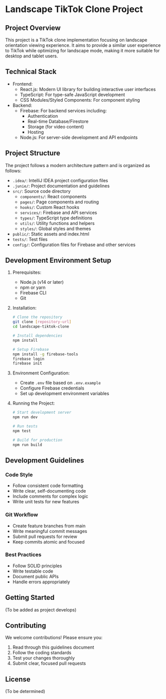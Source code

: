 # Landscape TikTok Clone Project

## Project Overview
This project is a TikTok clone implementation focusing on landscape orientation viewing experience. It aims to provide a similar user experience to TikTok while optimizing for landscape mode, making it more suitable for desktop and tablet users.

## Technical Stack
- Frontend:
  - React.js: Modern UI library for building interactive user interfaces
  - TypeScript: For type-safe JavaScript development
  - CSS Modules/Styled Components: For component styling
- Backend:
  - Firebase: For backend services including:
    - Authentication
    - Real-time Database/Firestore
    - Storage (for video content)
    - Hosting
  - Node.js: For server-side development and API endpoints

## Project Structure
The project follows a modern architecture pattern and is organized as follows:
- `.idea/`: IntelliJ IDEA project configuration files
- `.junie/`: Project documentation and guidelines
- `src/`: Source code directory
  - `components/`: React components
  - `pages/`: Page components and routing
  - `hooks/`: Custom React hooks
  - `services/`: Firebase and API services
  - `types/`: TypeScript type definitions
  - `utils/`: Utility functions and helpers
  - `styles/`: Global styles and themes
- `public/`: Static assets and index.html
- `tests/`: Test files
- `config/`: Configuration files for Firebase and other services

## Development Environment Setup
1. Prerequisites:
   - Node.js (v14 or later)
   - npm or yarn
   - Firebase CLI
   - Git

2. Installation:
   ```bash
   # Clone the repository
   git clone [repository-url]
   cd landscape-tiktok-clone

   # Install dependencies
   npm install

   # Setup Firebase
   npm install -g firebase-tools
   firebase login
   firebase init
   ```

3. Environment Configuration:
   - Create `.env` file based on `.env.example`
   - Configure Firebase credentials
   - Set up development environment variables

4. Running the Project:
   ```bash
   # Start development server
   npm run dev

   # Run tests
   npm test

   # Build for production
   npm run build
   ```

## Development Guidelines
### Code Style
- Follow consistent code formatting
- Write clear, self-documenting code
- Include comments for complex logic
- Write unit tests for new features

### Git Workflow
- Create feature branches from main
- Write meaningful commit messages
- Submit pull requests for review
- Keep commits atomic and focused

### Best Practices
- Follow SOLID principles
- Write testable code
- Document public APIs
- Handle errors appropriately

## Getting Started
(To be added as project develops)

## Contributing
We welcome contributions! Please ensure you:
1. Read through this guidelines document
2. Follow the coding standards
3. Test your changes thoroughly
4. Submit clear, focused pull requests

## License
(To be determined)
